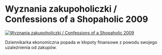 Wyznania zakupoholiczki / Confessions of a Shopaholic 2009 
=============
[![Wyznania zakupoholiczki / Confessions of a Shopaholic 2009 ](http://vidos.pl/images/player.gif)](http://vidos.pl/wyznania-zakupoholiczki-confessions-of-a-shopaholic-2009)

 Dziennikarka ekonomiczna popada w kłopoty finansowe z powodu swojego uzależnienia od zakupów.
